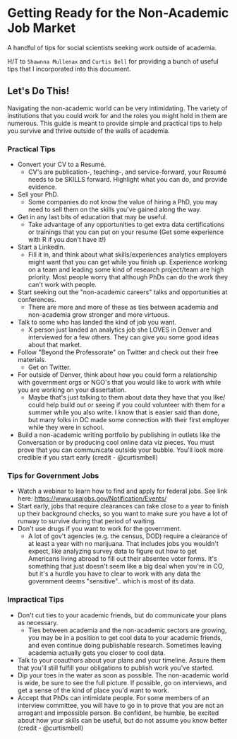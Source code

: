 # Getting Ready for the Non-Academic Job Market
A handful of tips for social scientists seeking work outside of academia. 

H/T to `Shawnna Mullenax` and `Curtis Bell` for providing a bunch of useful tips that I incorporated into this document. 

## Let's Do This! 

Navigating the non-academic world can be very intimidating. The variety of institutions that you could work for and the roles you might hold in them are numerous. This guide is meant to provide simple and practical tips to help you survive and thrive outside of the walls of academia. 

### Practical Tips
* Convert your CV to a Resumé.
    + CV's are publication-, teaching-, and service-forward, your Resumé needs to be SKILLS forward. Highlight what you can do, and provide evidence. 
* Sell your PhD. 
    + Some companies do not know the value of hiring a PhD, you may need to sell them on the skills you've gained along the way.  
* Get in any last bits of education that may be useful.
     + Take advantage of any opportunities to get extra data certifications or trainings that you can put on your resume (Get some experience with R if you don't have it!)
* Start a LinkedIn. 
    + Fill it in, and think about what skills/experiences analytics employers might want that you can get while you finish up. Experience working on a team and leading some kind of research project/team are high priority. Most people worry that although PhDs can do the work they can't work with people. 
* Start seeking out the "non-academic careers" talks and opportunities at conferences. 
    + There are more and more of these as ties between academia and non-academia grow stronger and more virtuous.
* Talk to some who has landed the kind of job you want. 
    + X person just landed an analytics job she LOVES in Denver and interviewed for a few others. They can give you some good ideas about that market. 
* Follow "Beyond the Professorate" on Twitter and check out their free materials. 
    + Get on Twitter. 
* For outside of Denver, think about how you could form a relationship with government orgs or NGO's that you would like to work with while you are working on your dissertation. 
    + Maybe that's just talking to them about data they have that you like/ could help build out or seeing if you could volunteer with them for a summer while you also write. I know that is easier said than done, but many folks in DC made some connection with their first employer while they were in school. 
* Build a non-academic writing portfolio by publishing in outlets like the Conversation or by producing cool online data viz pieces. You must prove that you can communicate outside your bubble. You'll look more credible if you start early (credit - @curtismbell)
    
### Tips for Government Jobs
* Watch a webinar to learn how to find and apply for federal jobs. See link here: https://www.usajobs.gov/Notification/Events/
* Start early, jobs that require clearances can take close to a year to finish up their background checks, so you want to make sure you have a lot of runway to survive during that period of waiting. 
* Don't use drugs if you want to work for the government. 
    + A lot of gov't agencies (e.g. the census, DOD) require a clearance of at least a year with no marijuana. That includes jobs you wouldn't expect, like analyzing survey data to figure out how to get Americans living abroad to fill out their absentee voter forms. It's something that just doesn't seem like a big deal when you're in CO, but it's a hurdle you have to clear to work with any data the government deems "sensitive".. which is most of its data.
    
### Impractical Tips

* Don't cut ties to your academic friends, but do communicate your plans as necessary. 
    + Ties between academia and the non-academic sectors are growing, you may be in a position to get cool data to your academic friends, and even continue doing publishable research. Sometimes leaving academia actually gets you closer to cool data. 
* Talk to your coauthors about your plans and your timeline. Assure them that you'll still fulfill your obligations to publish work you've started. 
* Dip your toes in the water as soon as possible. The non-academic world is wide, be sure to see the full picture. If possible, go on interviews, and get a sense of the kind of place you'd want to work. 
* Accept that PhDs can intimidate people. For some members of an interview committee, you will have to go in to prove that you are not an arrogant and impossible person. Be confident, be humble, be excited about how your skills can be useful, but do not assume you know better (credit - @curtismbell)
